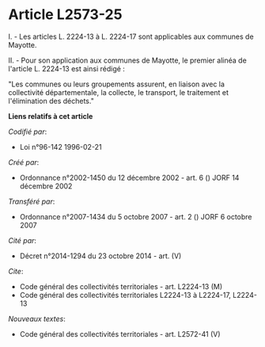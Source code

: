 # Article L2573-25

I. - Les articles L. 2224-13 à L. 2224-17 sont applicables aux communes de Mayotte.

II. - Pour son application aux communes de Mayotte, le premier alinéa de l'article L. 2224-13 est ainsi rédigé :

"Les communes ou leurs groupements assurent, en liaison avec la collectivité départementale, la collecte, le transport, le
traitement et l'élimination des déchets."

**Liens relatifs à cet article**

_Codifié par_:

  - Loi n°96-142 1996-02-21

_Créé par_:

  - Ordonnance n°2002-1450 du 12 décembre 2002 - art. 6 () JORF 14 décembre 2002

_Transféré par_:

  - Ordonnance n°2007-1434 du 5 octobre 2007 - art. 2 () JORF 6 octobre 2007

_Cité par_:

  - Décret n°2014-1294 du 23 octobre 2014 - art. (V)

_Cite_:

  - Code général des collectivités territoriales - art. L2224-13 (M)
  - Code général des collectivités territoriales L2224-13 à L2224-17, L2224-13

_Nouveaux textes_:

  - Code général des collectivités territoriales - art. L2572-41 (V)
